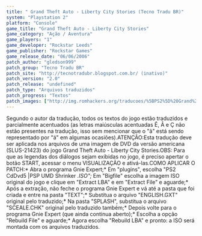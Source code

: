 ```yaml
---
title: " Grand Theft Auto - Liberty City Stories (Tecno Tradu BR)"
system: "Playstation 2"
platform: "Console"
game_title: "Grand Theft Auto - Liberty City Stories"
game_category: "Ação / Aventura"
game_players: "1"
game_developer: "Rockstar Leeds"
game_publisher: "Rockstar Games"
game_release_date: "06/06/2006"
patch_author: "gledson999"
patch_group: "Tecno Tradu BR"
patch_site: "http://tecnotradubr.blogspot.com.br/ (inativo)"
patch_version: "2.0"
patch_release: "undefined"
patch_type: "Arquivos traduzidos"
patch_progress: "Textos"
patch_images: ["http://img.romhackers.org/traducoes/%5BPS2%5D%20Grand%20Theft%20Auto%20-%20Liberty%20City%20Stories%20-%20gledson999%20-%201.jpg","http://img.romhackers.org/traducoes/%5BPS2%5D%20Grand%20Theft%20Auto%20-%20Liberty%20City%20Stories%20-%20gledson999%20-%202.jpg","http://img.romhackers.org/traducoes/%5BPS2%5D%20Grand%20Theft%20Auto%20-%20Liberty%20City%20Stories%20-%20gledson999%20-%203.jpg"]
---
```

Segundo o autor da tradução, todos os textos do jogo estão traduzidos e parcialmente acentuados (as letras maiúsculas acentuadas Ê, Â e Ç não estão presentes na tradução, isso sem mencionar que o "ã" está sendo representado por "ä" em algumas ocasiões).ATENÇÃO:Esta tradução deve ser aplicada nos arquivos de uma imagem de DVD da versão americana (SLUS-21423) do jogo Grand Theft Auto - Liberty City Stories.OBS: Para que as legendas dos diálogos sejam exibidas no jogo, é preciso apertar o botão START, acessar o menu VISUALIZAÇÃO e ativá-las.COMO APLICAR O PATCH:* Abra o programa Gnie Expert;* Em "plugins", escolha "PS2 CdDvd5 |PSP UMD Shrinker *.ISO";* Em "Bigfile" escolha a imagem ISO original do jogo e clique em "Extract LBA" e em "Extract File" e aguarde;* Após a extração, não feche o programa Gnie Expert e vá até a pasta que foi criada e entre na pasta "TEXT";* Substitua o arquivo "ENGLISH.GXT" original pelo traduzido;* Na pasta "SPLASH", substitua o arquivo "SCEALE.CHK" original pelo traduzido também;* Depois volte para o programa Gnie Expert (que ainda continua aberto);* Escolha a opção "Rebuild File" e aguarde;* Agora escolha "Rebuild LBA" e pronto: a ISO será montada com os arquivos traduzidos.